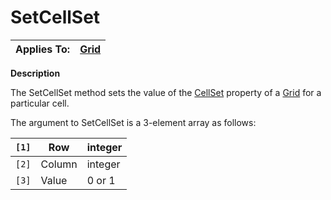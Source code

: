 




<h1 class="heading"><span class="name">SetCellSet</span></h1>

| Applies To: | [Grid](../a-z/grid.md) |
| --- | ---  |


**Description**


The SetCellSet method sets the value of the [CellSet](../a-z/cellset.md) property of a [Grid](../a-z/grid.md) for a particular cell.


The argument to SetCellSet is a 3-element array as follows:


| `[1]` | Row | integer |
| --- | --- | ---  |
| `[2]` | Column | integer |
| `[3]` | Value | 0 or 1 |



